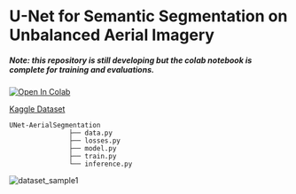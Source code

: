 # U-Net for Semantic Segmentation on Unbalanced Aerial Imagery
##### Note: this repository is still developing but the colab notebook is complete for training and evaluations.
[![Open In Colab](https://colab.research.google.com/assets/colab-badge.svg)](https://colab.research.google.com/drive/1vYZYXDMfs9hK6KvXY3v1iTPiln9OeJZE?usp=sharing)

[Kaggle Dataset](https://www.kaggle.com/humansintheloop/semantic-segmentation-of-aerial-imagery)

```
UNet-AerialSegmentation
       		   ├── data.py
       		   ├── losses.py
      		   ├── model.py
      		   ├── train.py
       		   └── inference.py

```

![dataset_sample1](https://user-images.githubusercontent.com/56114938/133141953-46df55be-4dfb-4084-b8d0-a63a56712ab0.png)

